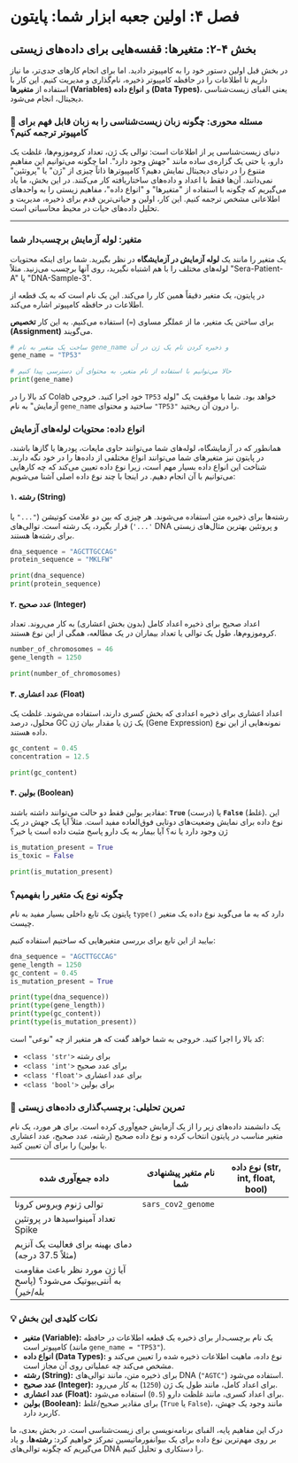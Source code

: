 # فصل ۴: اولین جعبه ابزار شما: پایتون

## بخش ۴-۲: متغیرها: قفسه‌هایی برای داده‌های زیستی

در بخش قبل اولین دستور خود را به کامپیوتر دادید. اما برای انجام کارهای جدی‌تر، ما نیاز داریم تا اطلاعات را در حافظه کامپیوتر ذخیره، نام‌گذاری و مدیریت کنیم. این کار با استفاده از **متغیرها (Variables)** و **انواع داده (Data Types)**، یعنی الفبای زیست‌شناسی دیجیتال، انجام می‌شود.

### 🎯 مسئله محوری: چگونه زبان زیست‌شناسی را به زبان قابل فهم برای کامپیوتر ترجمه کنیم؟

دنیای زیست‌شناسی پر از اطلاعات است: توالی یک ژن، تعداد کروموزوم‌ها، غلظت یک دارو، یا حتی یک گزاره‌ی ساده مانند "جهش وجود دارد". اما چگونه می‌توانیم این مفاهیم متنوع را در دنیای دیجیتال نمایش دهیم؟ کامپیوترها ذاتاً چیزی از "ژن" یا "پروتئین" نمی‌دانند. آن‌ها فقط با اعداد و داده‌های ساختاریافته کار می‌کنند. در این بخش، ما یاد می‌گیریم که چگونه با استفاده از "متغیرها" و "انواع داده"، مفاهیم زیستی را به واحدهای اطلاعاتی مشخص ترجمه کنیم. این کار، اولین و حیاتی‌ترین قدم برای ذخیره، مدیریت و تحلیل داده‌های حیات در محیط محاسباتی است.

---

### متغیر: لوله آزمایش برچسب‌دار شما

یک متغیر را مانند یک **لوله آزمایش در آزمایشگاه** در نظر بگیرید. شما برای اینکه محتویات لوله‌های مختلف را با هم اشتباه نگیرید، روی آنها برچسب می‌زنید. مثلاً "Sera-Patient-A" یا "DNA-Sample-3".

در پایتون، یک متغیر دقیقاً همین کار را می‌کند. این یک نام است که به یک قطعه از اطلاعات در حافظه کامپیوتر اشاره می‌کند.

برای ساختن یک متغیر، ما از عملگر مساوی (`=`) استفاده می‌کنیم. به این کار **تخصیص (Assignment)** می‌گویند.

```python
# ساخت یک متغیر به نام gene_name و ذخیره کردن نام یک ژن در آن
gene_name = "TP53"

# حالا می‌توانیم با استفاده از نام متغیر، به محتوای آن دسترسی پیدا کنیم
print(gene_name)
```

کد بالا را در Colab خود اجرا کنید. خروجی `TP53` خواهد بود. شما با موفقیت یک "لوله آزمایش" به نام `gene_name` ساختید و محتوای `"TP53"` را درون آن ریختید.

### انواع داده: محتویات لوله‌های آزمایش

همانطور که در آزمایشگاه، لوله‌های شما می‌توانند حاوی مایعات، پودرها یا گازها باشند، در پایتون نیز متغیرهای شما می‌توانند انواع مختلفی از داده‌ها را در خود نگه دارند. شناخت این انواع داده بسیار مهم است، زیرا نوع داده تعیین می‌کند که چه کارهایی می‌توانیم با آن انجام دهیم. در اینجا با چند نوع داده اصلی آشنا می‌شویم:

#### ۱. رشته (String)

رشته‌ها برای ذخیره متن استفاده می‌شوند. هر چیزی که بین دو علامت کوتیشن (`"..."` یا `'...'`) قرار بگیرد، یک رشته است. توالی‌های DNA و پروتئین بهترین مثال‌های زیستی برای رشته‌ها هستند.

```python
dna_sequence = "AGCTTGCCAG"
protein_sequence = "MKLFW"

print(dna_sequence)
print(protein_sequence)
```

#### ۲. عدد صحیح (Integer)

اعداد صحیح برای ذخیره اعداد کامل (بدون بخش اعشاری) به کار می‌روند. تعداد کروموزوم‌ها، طول یک توالی یا تعداد بیماران در یک مطالعه، همگی از این نوع هستند.

```python
number_of_chromosomes = 46
gene_length = 1250

print(number_of_chromosomes)
```

#### ۳. عدد اعشاری (Float)

اعداد اعشاری برای ذخیره اعدادی که بخش کسری دارند، استفاده می‌شوند. غلظت یک محلول، درصد GC یک ژن یا مقدار بیان ژن (Gene Expression) نمونه‌هایی از این نوع داده هستند.

```python
gc_content = 0.45
concentration = 12.5

print(gc_content)
```

#### ۴. بولین (Boolean)

مقادیر بولین فقط دو حالت می‌توانند داشته باشند: **`True`** (درست) یا **`False`** (غلط). این نوع داده برای نمایش وضعیت‌های دوتایی فوق‌العاده مفید است. مثلاً آیا یک جهش در یک ژن وجود دارد یا نه؟ آیا بیمار به یک دارو پاسخ مثبت داده است یا خیر؟

```python
is_mutation_present = True
is_toxic = False

print(is_mutation_present)
```

### چگونه نوع یک متغیر را بفهمیم؟

پایتون یک تابع داخلی بسیار مفید به نام `type()` دارد که به ما می‌گوید نوع داده یک متغیر چیست.

بیایید از این تابع برای بررسی متغیرهایی که ساختیم استفاده کنیم:

```python
dna_sequence = "AGCTTGCCAG"
gene_length = 1250
gc_content = 0.45
is_mutation_present = True

print(type(dna_sequence))
print(type(gene_length))
print(type(gc_content))
print(type(is_mutation_present))
```

کد بالا را اجرا کنید. خروجی به شما خواهد گفت که هر متغیر از چه "نوعی" است:

- `<class 'str'>` برای رشته
- `<class 'int'>` برای عدد صحیح
- `<class 'float'>` برای عدد اعشاری
- `<class 'bool'>` برای بولین

### 🔬 تمرین تحلیلی: برچسب‌گذاری داده‌های زیستی

یک دانشمند داده‌های زیر را از یک آزمایش جمع‌آوری کرده است. برای هر مورد، یک نام متغیر مناسب در پایتون انتخاب کرده و نوع داده صحیح (رشته، عدد صحیح، عدد اعشاری یا بولین) را برای آن تعیین کنید.

| داده جمع‌آوری شده                                                 | نام متغیر پیشنهادی شما | نوع داده (str, int, float, bool) |
| ----------------------------------------------------------------- | ---------------------- | -------------------------------- |
| توالی ژنوم ویروس کرونا                                            | `sars_cov2_genome`     |                                  |
| تعداد آمینواسیدها در پروتئین Spike                                |                        |                                  |
| دمای بهینه برای فعالیت یک آنزیم (مثلاً 37.5 درجه)                 |                        |                                  |
| آیا ژن مورد نظر باعث مقاومت به آنتی‌بیوتیک می‌شود؟ (پاسخ بله/خیر) |                        |                                  |

### 💡 نکات کلیدی این بخش

- **متغیر (Variable):** یک نام برچسب‌دار برای ذخیره یک قطعه اطلاعات در حافظه کامپیوتر است (مانند `gene_name = "TP53"`).
- **انواع داده (Data Types):** نوع داده، ماهیت اطلاعات ذخیره شده را تعیین می‌کند و مشخص می‌کند چه عملیاتی روی آن مجاز است.
- **رشته (String):** برای ذخیره متن، مانند توالی‌های DNA (`"AGTC"`) استفاده می‌شود.
- **عدد صحیح (Integer):** برای اعداد کامل، مانند طول یک ژن (`1250`) به کار می‌رود.
- **عدد اعشاری (Float):** برای اعداد کسری، مانند غلظت دارو (`0.5`) استفاده می‌شود.
- **بولین (Boolean):** برای مقادیر صحیح/غلط (`True` یا `False`)، مانند وجود یک جهش، کاربرد دارد.

درک این مفاهیم پایه، الفبای برنامه‌نویسی برای زیست‌شناسی است. در بخش بعدی، ما بر روی مهم‌ترین نوع داده برای یک بیوانفورماتیسین تمرکز خواهیم کرد: **رشته‌ها**، و یاد می‌گیریم که چگونه توالی‌های DNA را دستکاری و تحلیل کنیم.
